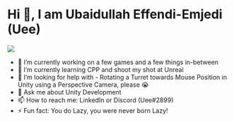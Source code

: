 # Hi 👋, I am Ubaidullah Effendi-Emjedi (Uee)

![](https://komarev.com/ghpvc/?username=uncle-uee)
- 🔭 I’m currently working on a few games and a few things in-between
- 🌱 I’m currently learning CPP and shoot my shot at Unreal
- 🤔 I’m looking for help with - Rotating a Turret towards Mouse Position in Unity using a Perspective Camera, please 😭
- 💬 Ask me about Unity Development
- 📫 How to reach me: LinkedIn or Discord (Uee#2899)
- ⚡ Fun fact: You do Lazy, you were never born Lazy!

<!--
**Uncle-Uee/uncle-uee** is a ✨ _special_ ✨ repository because its `README.md` (this file) appears on your GitHub profile.

Here are some ideas to get you started:

- 🔭 I’m currently working on ...
- 🌱 I’m currently learning ...
- 👯 I’m looking to collaborate on ...
- 🤔 I’m looking for help with ...
- 💬 Ask me about ...
- 📫 How to reach me: ...
- 😄 Pronouns: ...
- ⚡ Fun fact: ...
-->
